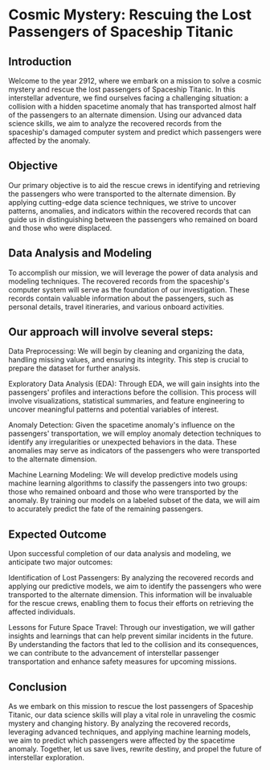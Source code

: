 
# Cosmic Mystery: Rescuing the Lost Passengers of Spaceship Titanic
## Introduction
Welcome to the year 2912, where we embark on a mission to solve a cosmic mystery and rescue the lost passengers of Spaceship Titanic. In this interstellar adventure, we find ourselves facing a challenging situation: a collision with a hidden spacetime anomaly that has transported almost half of the passengers to an alternate dimension. Using our advanced data science skills, we aim to analyze the recovered records from the spaceship's damaged computer system and predict which passengers were affected by the anomaly.

## Objective
Our primary objective is to aid the rescue crews in identifying and retrieving the passengers who were transported to the alternate dimension. By applying cutting-edge data science techniques, we strive to uncover patterns, anomalies, and indicators within the recovered records that can guide us in distinguishing between the passengers who remained on board and those who were displaced.

## Data Analysis and Modeling
To accomplish our mission, we will leverage the power of data analysis and modeling techniques. The recovered records from the spaceship's computer system will serve as the foundation of our investigation. These records contain valuable information about the passengers, such as personal details, travel itineraries, and various onboard activities.

## Our approach will involve several steps:

Data Preprocessing: We will begin by cleaning and organizing the data, handling missing values, and ensuring its integrity. This step is crucial to prepare the dataset for further analysis.

Exploratory Data Analysis (EDA): Through EDA, we will gain insights into the passengers' profiles and interactions before the collision. This process will involve visualizations, statistical summaries, and feature engineering to uncover meaningful patterns and potential variables of interest.

Anomaly Detection: Given the spacetime anomaly's influence on the passengers' transportation, we will employ anomaly detection techniques to identify any irregularities or unexpected behaviors in the data. These anomalies may serve as indicators of the passengers who were transported to the alternate dimension.

Machine Learning Modeling: We will develop predictive models using machine learning algorithms to classify the passengers into two groups: those who remained onboard and those who were transported by the anomaly. By training our models on a labeled subset of the data, we will aim to accurately predict the fate of the remaining passengers.

## Expected Outcome
Upon successful completion of our data analysis and modeling, we anticipate two major outcomes:

Identification of Lost Passengers: By analyzing the recovered records and applying our predictive models, we aim to identify the passengers who were transported to the alternate dimension. This information will be invaluable for the rescue crews, enabling them to focus their efforts on retrieving the affected individuals.

Lessons for Future Space Travel: Through our investigation, we will gather insights and learnings that can help prevent similar incidents in the future. By understanding the factors that led to the collision and its consequences, we can contribute to the advancement of interstellar passenger transportation and enhance safety measures for upcoming missions.

## Conclusion
As we embark on this mission to rescue the lost passengers of Spaceship Titanic, our data science skills will play a vital role in unraveling the cosmic mystery and changing history. By analyzing the recovered records, leveraging advanced techniques, and applying machine learning models, we aim to predict which passengers were affected by the spacetime anomaly. Together, let us save lives, rewrite destiny, and propel the future of interstellar exploration.
